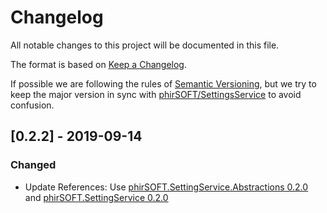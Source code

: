 # Changelog

All notable changes to this project will be documented in this file.

The format is based on [Keep a Changelog](https://keepachangelog.com/en/1.0.0/).

If possible we are following the rules of
[Semantic Versioning](https://semver.org/spec/v2.0.0.html), but we try to keep
the major version in sync with
[phirSOFT/SettingsService](https://github.com/phirSOFT/SettingsService) to avoid
confusion.

## [0.2.2] - 2019-09-14

### Changed

- Update References: Use
  [phirSOFT.SettingService.Abstractions 0.2.0](https://www.nuget.org/packages/phirSOFT.SettingsService.Abstractions/0.2.0)
  and
  [phirSOFT.SettingService 0.2.0](https://www.nuget.org/packages/phirSOFT.SettingsService/0.2.0)
